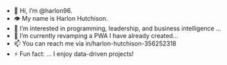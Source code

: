 - 👋 Hi, I’m @harlon96.
- 👁️ My name is Harlon Hutchison.
- 👀 I’m interested in programming, leadership, and business intelligence ...
- 🌱 I’m currently revamping a PWA I have already created...
- 📫 You can reach me via in/harlon-hutchison-356252318
- ⚡ Fun fact: ... I enjoy data-driven projects!
